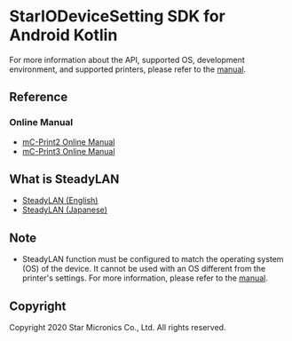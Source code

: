 # StarIODeviceSetting SDK for Android Kotlin

For more information about the API, supported OS, development environment, and supported printers, please refer to the [manual](https://www.star-m.jp/products/s_print/sdk/starprnt_sdk/manual/android_java/en/api_stariodevicesetting_library.html).

## Reference
### Online Manual
- [mC-Print2 Online Manual](http://www.star-m.jp/mcprint2-oml.html)
- [mC-Print3 Online Manual](http://www.star-m.jp/mcprint3-oml.html)

## What is SteadyLAN
- [SteadyLAN (English)](https://www.star-m.jp/products/s_print/mcprint3/manual/en/settings/SteadyLAN.htm)
- [SteadyLAN (Japanese)](https://www.star-m.jp/products/s_print/mcprint3/manual/ja/settings/SteadyLAN.htm)

## Note
- SteadyLAN function must be configured to match the operating system (OS) of the device. It cannot be used with an OS different from the printer's settings.
  For more information, please refer to the [manual](https://www.star-m.jp/products/s_print/sdk/starprnt_sdk/manual/android_java/en/api_stariodevicesetting_steaylan_setting.html).

## Copyright

Copyright 2020 Star Micronics Co., Ltd. All rights reserved.